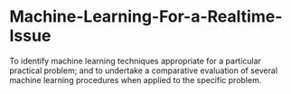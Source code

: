 # Machine-Learning-For-a-Realtime-Issue
To identify machine learning techniques appropriate for a particular practical problem; and to undertake a comparative evaluation of several machine learning procedures when applied to the specific problem.
